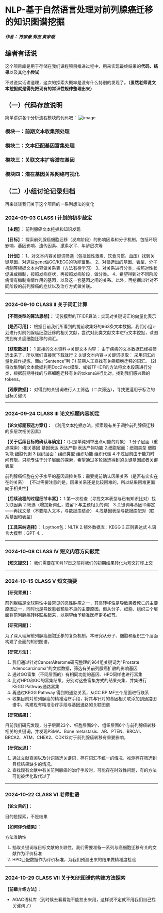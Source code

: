 # NLP-基于自然语言处理对前列腺癌迁移的知识图谱挖掘
##### 作者： 符家豪 郑杰 黄家璇


## 编者有话说
这个项目库是用于存储在我们课程项目推进过程中，用来实现最终结果的**代码、结果**以及其他**小尝试**

不过说实话讲道理，这次的探索大概率是没有什么特别的发现了。**（虽然老师说文本挖掘就是得先把现有的常识性规律整理出来）**

## （一）代码存放说明
简单讲讲各个分析流程模块的代码吧：
![image](https://github.com/user-attachments/assets/2ca90188-a29a-4389-945c-80966856b9b1)

### 模块一：前期文本收集预处理

### 模块二：文本匹配基因富集处理

### 模块三：关联文本扩容潜在基因

### 模块四：潜在基因关系网络可视化


## （二）小组讨论记录归档
再来谈谈我们关于这个项目的一系列想法的变化
### 2024-09-03 CLASS I  计划的初步敲定

**【主题】：**
    前列腺癌文本挖掘和知识发现

**【目标】：**
    探索前列腺癌细胞迁移（发病阶段）的影响因素和分子机制，包括环境影响、基因影响、遗传因素、激素水平、年龄层次等

**【计划】：**
    1、对文本内容关键词筛选（包括雄性激素、饮食习惯、血压）找到关键基因，对这些gene做GO/KEGG的功能富集。
    2、对筛选出的基因、表型、分子机制等根据文本内容做关系表（方法有待学习）
    3、对关系进行分类，按照对性状促进或抑制，按照发病症状，再按照发病阶段，做分类。
    4、希望得到对不同阶段病情有抑制病情作用的基因，以及这一套基因之间的关系。此外，再挖掘出针对不同阶段的前列腺癌的症状以及治疗方式做关联。

---

### 2024-09-10 CLASS II  关于词汇计算

**【不同类型的算法思想】：**
    词袋模型的TFIDF算法：实现对关键词汇的向量化表示

**【是否可用】：**
根据目前我们所看到的提前收集好的963条文本数据，我们小组计划进行对前列腺癌细胞迁移的相关文献，尝试对此类文献文本进行文本挖掘，试图找到有关癌细胞迁移的词汇。

**【获取数据】：**
    1 直接的文本资料→关键文本内容：
由于疾病的文本数据已经被筛选出来了，所以我们直接就下载就行
    2 关键文本内容→关键词提取：
采用词汇向量化操作提炼，面向“Sentence”列
        (1) 前期人工查找有关癌细胞迁移的词汇。
        (2) 将收集到的文本数据利用Doc2Vec模型、或者TF-IDF的方法将文本段落进行分类，根据前期寻找的与癌细胞迁移有关的tokens进行比对，找到我们感兴趣的tokens。

**【观察数据】：**
对得到的关键词进行人工筛选（二次筛选），寻找更适用于标注的目标关键词

---

### 2024-09-24 CLASS III  论文标题内容初定

**【论文标题预选方案1】：**
《利用文本挖掘办法，探索现有关于调控前列腺癌迁移的多层次相关因素》

**【关于后续目标的确认与确定】：**（只是单纯列举出点可能的对象）
    1.分子层面（重点探索）:相关基因 基因表达 表达产物 表达产物功能
    2.细胞层面：细胞类型  细胞功能  细胞代谢
    3.组织层面：组织类型  组织功能  组织代谢
    4.不过目前由于能力时间有限，只能专注于分子层面的探索，希望通过多轮筛选得到的关键基因或者关键表型

前列腺癌细胞在分子水平的基因调控关系：需要提前确认因果关系（是否有实实在在的关系）
        【不过需要注意的是，因果关系还是比较困难的，所以结果困难更偏向于相关性】

**【后续流程的过程细节丰富】：**
    1.第一次检查（寻找文本表型与已有知识比对）找关联因素
    2.筛选（增加新词汇，或留下与主题相关的词）
    3.关键词与基因ID绑定——再找文章（不要陷入文本，与数据库结合）
    4.找基因表型与数据库配对（联系基因和表型）

**【工具采纳选择】：**
    1.python包：NLTK
    2.额外数据库：KEGG
    3.正则表达式
    4.语言大模型：GPT-4...

---

### 2024-10-08 CLASS IV  短文内容方向敲定

**【短文提交】：**
    我们需要在10月17日之前将我们的初期结果转化为短文打印上交

---

### 2024-10-15 CLASS V 短文摘要

**【研究背景】：**

前列腺癌是全球男性中最常见的恶性肿瘤之一，其高转移性是导致患者死亡的主要原因之一，同时也是导致患者预后不良的主要原因。但从分子、细胞、组织三个层面将前列腺癌转移联系起来，以期望给予精准医疗更多细节。

**【研究问题】：**

为了深入理解前列腺癌细胞迁移的复杂机制，本研究从分子、细胞和组织三个层面构建了全面的知识图谱。

**【研究方法】：**

1. 我们通过针对CancerAlterome研究整理的964组关键词为"Prostate Adenocarcinoma"的文献数据，筛选有关前列腺癌扩散的影响基因
2. 通过GO富集（不同层面的）有相同功能的基因、HPO同样也进行富集
3. 比对HPO和GO的富集结果，分别对这些富集方式的结果交集、并集进行KEGG Pathway通路富集
4. 再通过KEGG Pathway 得到的通路关系，从CC BP MF三个层面进行联系
5. 收集目前对前列腺癌的精准治疗手段，将其与针对的基因相关联添加到通路图谱中，构建现有精准治疗手段与基因通路的关联图谱

**【研究结果】：**

目前我们研究发现，分子层面23个、细胞层面9个、组织层面6个与前列腺癌转移相关的关键词，并发现PSMA、Bone metastasis、AR、PTEN、BRCA1、BRCA2、ATM、CHEK2、CDK12对于前列腺癌转移有重要影响。

**【研究反思】：**

1. 通过文献查阅以及分词筛选关键词，存在词汇不统一的情况，推测存在筛选到目标结果缺少的情况。
2. 查找现有文献中有关前列腺癌的治疗手段时，可能存在时效性问题，有的方法可能被优化取代过了

---

### 2024-10-22 CLASS VI 老师批语

**【论文目的】：**

目的是探索，不是结果

**【如何评价结果】：**

方法准确性

1. 抽取关键词与目标文献的关联性，我们需要准备一系列与癌细胞迁移有关的文献作为评价标准
2. HPO匹配数据作为评价标准，为我们预测出来的结果做精准度检验

---

### 2024-10-29 CLASS VII 关于知识图谱的构建方法探索

**【前辈介绍方法】：**

* AGAC语料库（到时候去看看能不能拉出来用，这样说不定就不用我们自己找关键词了）
